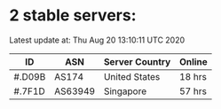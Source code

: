 # 2 stable servers:

Latest update at: Thu Aug 20 13:10:11 UTC 2020

| ID | ASN | Server Country | Online |
| -- | --- | -------------- | ------ |
| #.D09B | AS174 | United States | 18 hrs |
| #.7F1D | AS63949 | Singapore | 57 hrs |

